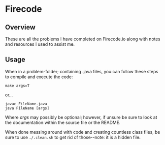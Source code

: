 # Firecode

Overview
---
These are all the problems I have completed on Firecode.io along with notes and 
resources I used to assist me.

Usage
---
When in a problem-folder; containing .java files, you can follow these steps to 
compile and execute the code:
```
make args=T
```
or...
```
javac FileName.java
java FileName [args]
```
Where _args_ may possibly be optional; however, if unsure be sure to look at the 
documentation within the source file or the README.

When done messing around with code and creating countless class files, be sure 
to use `./.clean.sh` to get rid of those--note: it is a hidden file.
